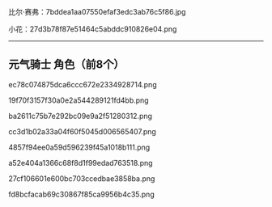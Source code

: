 



比尔·赛弗：7bddea1aa07550efaf3edc3ab76c5f86.jpg

小花：27d3b78f87e51464c5abddc910826e04.png

***

## 元气骑士 角色（前8个）

ec78c074875dca6ccc672e2334928714.png

19f70f3157f30a0e2a544289121fd4bb.png

ba2611c75b7e292bc09e9a2f51280312.png

cc3d1b02a33a04f60f5045d006565407.png

4857f94ee0a59d596239f45a1018b111.png

a52e404a1366c68f8d1f99edad763518.png

27cf106601e600bc703ccedbae3858ba.png

fd8bcfacab69c30867f85ca9956b4c35.png
